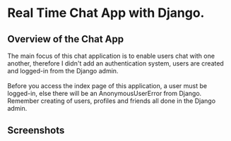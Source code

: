 # Real Time Chat App with Django.


## Overview of the Chat App


The main focus of this chat application is to enable users chat with one another, therefore I didn't add an authentication system, users are created and logged-in from the Django admin. <br><br> Before you access the index page of this application, a user must be logged-in, else there will be an AnonymousUserError from Django. <br>Remember creating of users, profiles and friends all done in the Django admin.


## Screenshots
